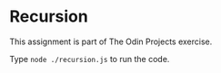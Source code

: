 # Recursion

This assignment is part of The Odin Projects exercise. <br/>

Type `node ./recursion.js` to run the code. <br/>
